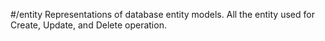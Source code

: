 #/entity
Representations of database entity models.
All the entity used for Create, Update, and Delete operation.